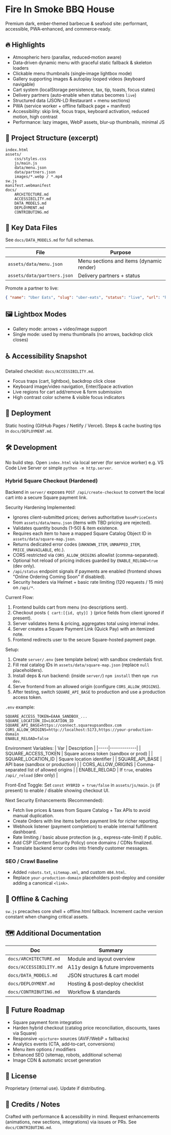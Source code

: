 # Fire In Smoke BBQ House

Premium dark, ember‑themed barbecue & seafood site: performant, accessible, PWA‑enhanced, and commerce‑ready.

## 🔥 Highlights
- Atmospheric hero (parallax, reduced‑motion aware)
- Data‑driven dynamic menu with graceful static fallback & skeleton loaders
- Clickable menu thumbnails (single‑image lightbox mode)
- Gallery supporting images & autoplay looped videos (keyboard navigable)
- Cart system (localStorage persistence, tax, tip, toasts, focus states)
- Delivery partners (auto‑enable when status becomes `live`)
- Structured data (JSON-LD Restaurant + menu sections)
- PWA (service worker + offline fallback page + manifest)
- Accessibility: skip link, focus traps, keyboard activation, reduced motion, high contrast
- Performance: lazy images, WebP assets, blur‑up thumbnails, minimal JS

## 📁 Project Structure (excerpt)
```
index.html
assets/
	css/styles.css
	js/main.js
	data/menu.json
	data/partners.json
	images/*.webp / *.mp4
sw.js
manifest.webmanifest
docs/
	ARCHITECTURE.md
	ACCESSIBILITY.md
	DATA_MODELS.md
	DEPLOYMENT.md
	CONTRIBUTING.md
```

## 🧩 Key Data Files
See `docs/DATA_MODELS.md` for full schemas.

| File | Purpose |
|------|---------|
| `assets/data/menu.json` | Menu sections and items (dynamic render) |
| `assets/data/partners.json` | Delivery partners + status |

Promote a partner to live:
```json
{ "name": "Uber Eats", "slug": "uber-eats", "status": "live", "url": "https://www.ubereats.com/your-store" }
```

## 🖼 Lightbox Modes
- Gallery mode: arrows + video/image support
- Single mode: used by menu thumbnails (no arrows, backdrop click closes)

## ♿ Accessibility Snapshot
Detailed checklist: `docs/ACCESSIBILITY.md`.
- Focus traps (cart, lightbox), backdrop click close
- Keyboard image/video navigation, Enter/Space activation
- Live regions for cart add/remove & form submission
- High contrast color scheme & visible focus indicators

## 🚀 Deployment
Static hosting (GitHub Pages / Netlify / Vercel). Steps & cache busting tips in `docs/DEPLOYMENT.md`.

## 🛠 Development
No build step. Open `index.html` via local server (for service worker) e.g. VS Code Live Server or simple `python -m http.server`.

### Hybrid Square Checkout (Hardened)
Backend in `server/` exposes `POST /api/create-checkout` to convert the local cart into a secure Square payment link.

Security Hardening Implemented:
- Ignores client-submitted prices; derives authoritative `basePriceCents` from `assets/data/menu.json` (items with TBD pricing are rejected).
- Validates quantity bounds (1–50) & item existence.
- Requires each item to have a mapped Square Catalog Object ID in `assets/data/square-map.json`.
- Returns dedicated error codes (`UNKNOWN_ITEM`, `UNMAPPED_ITEM`, `PRICE_UNAVAILABLE`, etc.).
- CORS restricted via `CORS_ALLOW_ORIGINS` allowlist (comma-separated).
- Optional hot reload of pricing indices guarded by `ENABLE_RELOAD=true` (dev only).
 - `/api/status` endpoint signals if payments are enabled (frontend shows "Online Ordering Coming Soon" if disabled).
 - Security headers via Helmet + basic rate limiting (120 requests / 15 min) on `/api/*`.

Current Flow:
1. Frontend builds cart from menu (no descriptions sent).
2. Checkout posts `{ cart:[{id, qty}] }` (price fields from client ignored if present).
3. Server validates items & pricing, aggregates total using internal index.
4. Server creates a Square Payment Link (Quick Pay) with an itemized note.
5. Frontend redirects user to the secure Square-hosted payment page.

Setup:
1. Create `server/.env` (see template below) with sandbox credentials first.
2. Fill real catalog IDs in `assets/data/square-map.json` (replace `null` placeholders).
3. Install deps & run backend: (inside `server/`) `npm install` then `npm run dev`.
4. Serve frontend from an allowed origin (configure `CORS_ALLOW_ORIGINS`).
5. After testing, switch `SQUARE_API_BASE` to production and use a production access token.

`.env` example:
```
SQUARE_ACCESS_TOKEN=EAAA_SANDBOX_...
SQUARE_LOCATION_ID=LOCATION_ID
SQUARE_API_BASE=https://connect.squareupsandbox.com
CORS_ALLOW_ORIGINS=http://localhost:5173,https://your-production-domain
ENABLE_RELOAD=false
```

Environment Variables:
| Var | Description |
|-----|-------------|
| SQUARE_ACCESS_TOKEN | Square access token (sandbox or prod) |
| SQUARE_LOCATION_ID  | Square location identifier |
| SQUARE_API_BASE     | API base (sandbox or production) |
| CORS_ALLOW_ORIGINS  | Comma-separated list of allowed origins |
| ENABLE_RELOAD       | If `true`, enables `/api/_reload` (dev only) |

Front-End Toggle:
Set `const HYBRID = true/false` in `assets/js/main.js` (if present) to enable / disable showing checkout UI.

Next Security Enhancements (Recommended):
- Fetch live prices & taxes from Square Catalog + Tax APIs to avoid manual duplication.
- Create Orders with line items before payment link for richer reporting.
- Webhook listener (payment completion) to enable internal fulfillment dashboard.
- Rate limiting / basic abuse protection (e.g., express-rate-limit) if public.
 - Add CSP (Content Security Policy) once domains / CDNs finalized.
 - Translate backend error codes into friendly customer messages.

### SEO / Crawl Baseline
- Added `robots.txt`, `sitemap.xml`, and custom `404.html`.
- Replace `your-production-domain` placeholders post-deploy and consider adding a canonical `<link>`.

## 🔐 Offline & Caching
`sw.js` precaches core shell + offline.html fallback. Increment cache version constant when changing critical assets.

## 🗺 Additional Documentation
| Doc | Summary |
|-----|---------|
| `docs/ARCHITECTURE.md` | Module and layout overview |
| `docs/ACCESSIBILITY.md` | A11y design & future improvements |
| `docs/DATA_MODELS.md` | JSON structures & cart model |
| `docs/DEPLOYMENT.md` | Hosting & post‑deploy checklist |
| `docs/CONTRIBUTING.md` | Workflow & standards |

## 🧪 Future Roadmap
- Square payment form integration
- Harden hybrid checkout (catalog price reconciliation, discounts, taxes via Square)
- Responsive `<picture>` sources (AVIF/WebP + fallbacks)
- Analytics events (CTA, add‑to‑cart, conversions)
- Menu item options / modifiers
- Enhanced SEO (sitemap, robots, additional schema)
- Image CDN & automatic srcset generation

## 📏 License
Proprietary (internal use). Update if distributing.

## 🙌 Credits / Notes
Crafted with performance & accessibility in mind. Request enhancements (animations, new sections, integrations) via issues or PRs. See `docs/CONTRIBUTING.md`.
